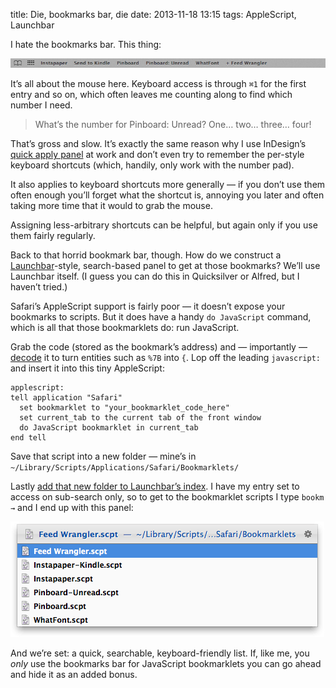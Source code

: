 title: Die, bookmarks bar, die
date: 2013-11-18 13:15
tags: AppleScript, Launchbar

I hate the bookmarks bar. This thing:

<p class="pic no-squish">
    <img src="/images/2013-11-18_bookmarksbar.png" alt="The bookmarks bar in Safari" class="no-border">
</p>

It’s all about the mouse here. Keyboard access is through `⌘1` for the first entry and so on, which often leaves me counting along to find which number I need.

>   What’s the number for Pinboard: Unread? One… two… three… four!

That’s gross and slow. It’s exactly the same reason why I use InDesign’s [quick apply panel][idqap] at work and don’t even try to remember the per-style keyboard shortcuts (which, handily, only work with the number pad).

[idqap]: http://help.adobe.com/en_US/indesign/cs/using/WSa285fff53dea4f8617383751001ea8cb3f-6e68a.html#WSE4179F8F-7053-48b4-BFDC-2102D5F27789

It also applies to keyboard shortcuts more generally — if you don’t use them often enough you’ll forget what the shortcut is, annoying you later and often taking more time that it would to grab the mouse.

Assigning less-arbitrary shortcuts can be helpful, but again only if you use them fairly regularly.

Back to that horrid bookmark bar, though. How do we construct a [Launchbar][lb]-style, search-based panel to get at those bookmarks? We’ll use Launchbar itself. (I guess you can do this in Quicksilver or Alfred, but I haven’t tried.)

[lb]: http://www.obdev.at/products/launchbar/index.html

Safari’s AppleScript support is fairly poor — it doesn’t expose your bookmarks to scripts. But it does have a handy `do JavaScript` command, which is all that those bookmarklets do: run JavaScript.

Grab the code (stored as the bookmark’s address) and — importantly — [decode][url] it to turn entities such as `%7B` into `{`. Lop off the leading `javascript:` and insert it into this tiny AppleScript:

    applescript:
    tell application "Safari"
      set bookmarklet to "your_bookmarklet_code_here"
      set current_tab to the current tab of the front window
      do JavaScript bookmarklet in current_tab
    end tell

[url]: http://meyerweb.com/eric/tools/dencoder/

Save that script into a new folder — mine’s in `~/Library/Scripts/Applications/Safari/Bookmarklets/`

Lastly [add that new folder to Launchbar’s index][lbindex]. I have my entry set to access on sub-search only, so to get to the bookmarklet scripts I type `bookm →` and I end up with this panel:

<p class="pic">
    <img src="/images/2013-11-18_launchbarpanel.png" alt="Launchbar’s list of my Safari bookmarklet scripts" class="no-border">
</p>

[lbindex]: /images/2013-11-18_launchbarindex.png

And we’re set: a quick, searchable, keyboard-friendly list. If, like me, you *only* use the bookmarks bar for JavaScript bookmarklets you can go ahead and hide it as an added bonus.
